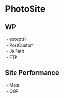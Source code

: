 # PhotoSite  

## WP  
・except()                                                      
・PostCustom  
・Js Path  
・FTP

## Site Performance
・Meta  
・OGP
